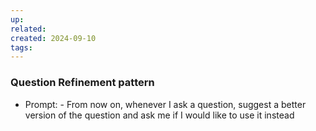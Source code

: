 ```yaml
---
up: 
related: 
created: 2024-09-10
tags: 
---
```

### Question  Refinement pattern
- Prompt: - From now on, whenever I ask a question, suggest a better version of the question and ask me if I would like to use it instead
